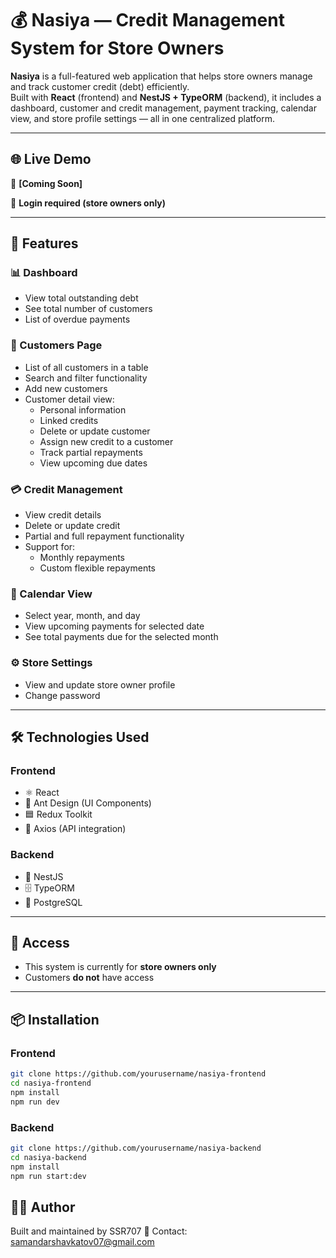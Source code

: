 # 💰 Nasiya — Credit Management System for Store Owners

**Nasiya** is a full-featured web application that helps store owners manage and track customer credit (debt) efficiently.  
Built with **React** (frontend) and **NestJS + TypeORM** (backend), it includes a dashboard, customer and credit management, payment tracking, calendar view, and store profile settings — all in one centralized platform.

---

## 🌐 Live Demo

🚀 **[Coming Soon]**

🔐 **Login required (store owners only)**

---

## 🚀 Features

### 📊 Dashboard

- View total outstanding debt
- See total number of customers
- List of overdue payments

### 👤 Customers Page

- List of all customers in a table
- Search and filter functionality
- Add new customers
- Customer detail view:
  - Personal information
  - Linked credits
  - Delete or update customer
  - Assign new credit to a customer
  - Track partial repayments
  - View upcoming due dates

### 💳 Credit Management

- View credit details
- Delete or update credit
- Partial and full repayment functionality
- Support for:
  - Monthly repayments
  - Custom flexible repayments

### 📅 Calendar View

- Select year, month, and day
- View upcoming payments for selected date
- See total payments due for the selected month

### ⚙️ Store Settings

- View and update store owner profile
- Change password

---

## 🛠️ Technologies Used

### Frontend

- ⚛️ React
- 🧩 Ant Design (UI Components)
- 🟦 Redux Toolkit
- 🔐 Axios (API integration)

### Backend

- 🧠 NestJS
- 🗄️ TypeORM
- 🐘 PostgreSQL

---

## 🔐 Access

- This system is currently for **store owners only**
- Customers **do not** have access

---

## 📦 Installation

### Frontend

```bash
git clone https://github.com/yourusername/nasiya-frontend
cd nasiya-frontend
npm install
npm run dev
```

### Backend

```bash
git clone https://github.com/yourusername/nasiya-backend
cd nasiya-backend
npm install
npm run start:dev
```

## 🧑‍💻 Author
Built and maintained by SSR707
📧 Contact: samandarshavkatov07@gmail.com

